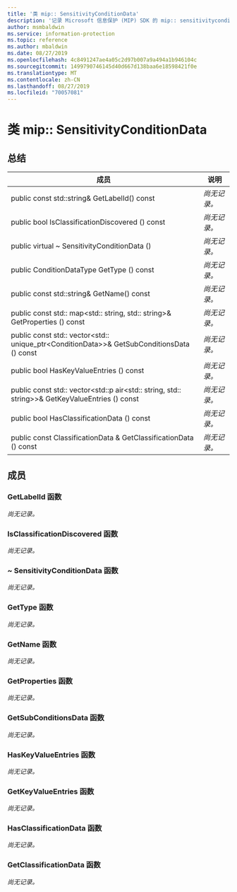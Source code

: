 ```yaml
---
title: '类 mip:: SensitivityConditionData'
description: '记录 Microsoft 信息保护 (MIP) SDK 的 mip:: sensitivityconditiondata 类。'
author: msmbaldwin
ms.service: information-protection
ms.topic: reference
ms.author: mbaldwin
ms.date: 08/27/2019
ms.openlocfilehash: 4c8491247ae4a05c2d97b007a9a494a1b946104c
ms.sourcegitcommit: 1499790746145d40d667d138baa6e18598421f0e
ms.translationtype: MT
ms.contentlocale: zh-CN
ms.lasthandoff: 08/27/2019
ms.locfileid: "70057081"
---
```

# <a name="class-mipsensitivityconditiondata"></a>类 mip:: SensitivityConditionData 
  
## <a name="summary"></a>总结
 成员                        | 说明                                
--------------------------------|---------------------------------------------
public const std::string& GetLabelId() const  | _尚无记录。_
public bool IsClassificationDiscovered () const  | _尚无记录。_
public virtual ~ SensitivityConditionData ()  | _尚无记录。_
public ConditionDataType GetType () const  | _尚无记录。_
public const std::string& GetName() const  | _尚无记录。_
public const std:: map\<std:: string, std:: string\>& GetProperties () const  | _尚无记录。_
public const std:: vector\<std:: unique_ptr\<ConditionData\>\>& GetSubConditionsData () const  | _尚无记录。_
public bool HasKeyValueEntries () const  | _尚无记录。_
public const std:: vector\<std::p air\<std:: string, std:: string\>\>& GetKeyValueEntries () const  | _尚无记录。_
public bool HasClassificationData () const  | _尚无记录。_
public const ClassificationData & GetClassificationData () const  | _尚无记录。_
  
## <a name="members"></a>成员
  
### <a name="getlabelid-function"></a>GetLabelId 函数
_尚无记录。_

  
### <a name="isclassificationdiscovered-function"></a>IsClassificationDiscovered 函数
_尚无记录。_

  
### <a name="sensitivityconditiondata-function"></a>~ SensitivityConditionData 函数
_尚无记录。_

  
### <a name="gettype-function"></a>GetType 函数
_尚无记录。_

  
### <a name="getname-function"></a>GetName 函数
_尚无记录。_

  
### <a name="getproperties-function"></a>GetProperties 函数
_尚无记录。_

  
### <a name="getsubconditionsdata-function"></a>GetSubConditionsData 函数
_尚无记录。_

  
### <a name="haskeyvalueentries-function"></a>HasKeyValueEntries 函数
_尚无记录。_

  
### <a name="getkeyvalueentries-function"></a>GetKeyValueEntries 函数
_尚无记录。_

  
### <a name="hasclassificationdata-function"></a>HasClassificationData 函数
_尚无记录。_

  
### <a name="getclassificationdata-function"></a>GetClassificationData 函数
_尚无记录。_
